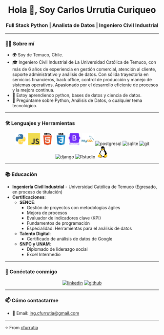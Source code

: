 <h1 align="center">Hola 👋, Soy Carlos Urrutia Curiqueo</h1>
<h3 align="center">Full Stack Python | Analista de Datos | Ingeniero Civil Industrial</h3>

---

### 👨‍💻 Sobre mí

- 🌍 Soy de Temuco, Chile.
- 🎓 Ingeniero Civil Industrial de La Universidad Católica de Temuco, con más de 6 años de experiencia en gestión comercial, atención al cliente, soporte           administrativo y análisis de datos. Con sólida trayectoria en servicios financieros, back office, control de producción y manejo de sistemas operativos. Apasionado por el                 desarrollo eficiente de procesos y la mejora continua.
- 🌱 Estoy aprendiendo python, bases de datos y ciencia de datos.
- 💬 Pregúntame sobre Python, Análisis de Datos, o cualquier tema tecnológico.

---

### 🛠 Lenguajes y Herramientas

<p align="center">
  <img src="https://raw.githubusercontent.com/devicons/devicon/master/icons/python/python-original.svg" alt="python" width="40" height="40"/>
  <img src="https://raw.githubusercontent.com/devicons/devicon/master/icons/javascript/javascript-original.svg" alt="javascript" width="40" height="40"/>
  <img src="https://raw.githubusercontent.com/devicons/devicon/master/icons/html5/html5-original-wordmark.svg" alt="html5" width="40" height="40"/>
  <img src="https://raw.githubusercontent.com/devicons/devicon/master/icons/css3/css3-original-wordmark.svg" alt="css3" width="40" height="40"/>
  <img src="https://raw.githubusercontent.com/devicons/devicon/master/icons/bootstrap/bootstrap-plain-wordmark.svg" alt="bootstrap" width="40" height="40"/>
  <img src="https://raw.githubusercontent.com/devicons/devicon/master/icons/mysql/mysql-original-wordmark.svg" alt="mysql" width="40" height="40"/>
  <img src="https://cdn.jsdelivr.net/gh/devicons/devicon@latest/icons/postgresql/postgresql-original-wordmark.svg" alt="postgresql" width="40" height="40"/>
  <img src="https://cdn.jsdelivr.net/gh/devicons/devicon@latest/icons/sqlite/sqlite-original.svg" alt="sqlite" width="40" height="40" />
  <img src="https://www.vectorlogo.zone/logos/git-scm/git-scm-icon.svg" alt="git" width="40" height="40"/>
  <img src="https://cdn.jsdelivr.net/gh/devicons/devicon@latest/icons/django/django-plain.svg" alt="django" width="40" height="40"/>
<img src="https://cdn.jsdelivr.net/gh/devicons/devicon@latest/icons/rstudio/rstudio-original.svg" alt="Rstudio" width="40" height="40"/>
  <img src="https://raw.githubusercontent.com/devicons/devicon/master/icons/linux/linux-original.svg" alt="linux" width="40" height="40"/>
</p>

---

### 📚 Educación

- **Ingeniería Civil Industrial** - Universidad Católica de Temuco (Egresado, en proceso de titulación)
- **Certificaciones**:
  - **SENCE**:
    - Gestión de proyectos con metodologías ágiles
    - Mejora de procesos
    - Evaluador de indicadores clave (KPI)
    - Fundamentos de programación
    - Especialidad: Herramientas para el análisis de datos
  - **Talento Digital**:
    - Certificado de análisis de datos de Google
  - **SNPC y UNAM**:
    - Diplomado de liderazgo social
    - Excel Intermedio

---

### 🔗 Conéctate conmigo

<p align="center">
  <a href="https://www.linkedin.com/in/cfurrutia/" target="blank"><img align="center" src="https://raw.githubusercontent.com/rahuldkjain/github-profile-readme-generator/master/src/images/icons/Social/linked-in-alt.svg" alt="linkedin" height="30" width="40" /></a>
  <a href="https://github.com/cfurrutia" target="blank"><img align="center" src="https://raw.githubusercontent.com/rahuldkjain/github-profile-readme-generator/master/src/images/icons/Social/github.svg" alt="github" height="30" width="40" /></a>
</p>

---

### 📫 Cómo contactarme

- 📧 Email: ing.cfurrutia@gmail.com

---
⭐️ From [cfurrutia](https://github.com/cfurrutia)
